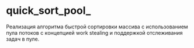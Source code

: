 # quick_sort_pool_

Реализация алгоритма быстрой сортировки массива с использованием пула потоков с концепцией work stealing и поддержкой отслеживания задач в пуле. 
